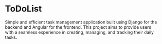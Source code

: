 # ToDoList
Simple and efficient task management application built using Django for the backend and Angular for the frontend. This project aims to provide users with a seamless experience in creating, managing, and tracking their daily tasks.
